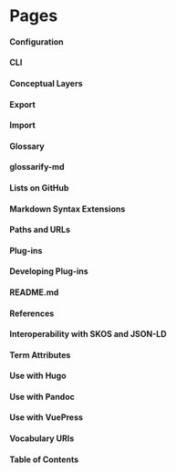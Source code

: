 # Pages

#### Configuration
<!--
uri: https://github.com/about-code/glossarify-md/tree/master/conf/README.md
aliases: config option, config options
-->

#### CLI
<!-- uri: https://github.com/about-code/glossarify-md/tree/master/doc/cli.md -->

#### Conceptual Layers
<!-- uri: https://github.com/about-code/glossarify-md/tree/master/docconceptual-layers.md -->

#### Export
<!--
uri: https://github.com/about-code/glossarify-md/tree/master/doc/export.md
aliases: exporting, exports
-->

#### Import
<!--
uri: https://github.com/about-code/glossarify-md/tree/master/doc/import.md
aliases: importing, imports
-->

#### Glossary
<!-- uri: https://github.com/about-code/glossarify-md/tree/master/doc/glossary.md -->

#### glossarify-md
<!-- uri: https://github.com/about-code/glossarify-md -->

#### Lists on GitHub
<!-- uri: https://github.com/about-code/glossarify-md/tree/master/doc/lists-on-github.md -->

#### Markdown Syntax Extensions
<!--
uri: https://github.com/about-code/glossarify-md/tree/master/doc/markdown-syntax-extensions.md
aliases: Markdown syntax extensions
-->

#### Paths and URLs

<!-- uri: https://github.com/about-code/glossarify-md/tree/master/doc/paths-and-urls.md -->

#### Plug-ins
<!--
uri: https://github.com/about-code/glossarify-md/tree/master/doc/plugins.md
aliases: Installing Plug-ins, installing and configuring a plug-in, install a syntax plug-in
-->

#### Developing Plug-ins
<!--
uri: https://github.com/about-code/glossarify-md/tree/master/doc/plugins-dev.md
aliases: Writing a Plug-in
-->

#### README.md
<!-- uri: https://github.com/about-code/glossarify-md/tree/master/README.md -->

#### References
<!-- uri: https://github.com/about-code/glossarify-md/tree/master/doc/references.md -->

#### Interoperability with SKOS and JSON-LD
<!--
uri: https://github.com/about-code/glossarify-md/tree/master/doc/skos-interop.md
aliases: SKOS interoperability
-->

#### Term Attributes
<!-- uri: https://github.com/about-code/glossarify-md/tree/master/doc/term-attributes.md -->

#### Use with Hugo
<!-- uri: https://github.com/about-code/glossarify-md/tree/master/doc/use-with-hugo.md -->

#### Use with Pandoc
<!-- uri: https://github.com/about-code/glossarify-md/tree/master/doc/use-with-pandoc.md -->

#### Use with VuePress
<!-- uri: https://github.com/about-code/glossarify-md/tree/master/doc/use-with-vuepress.md -->

#### Vocabulary URIs
<!--
uri: https://github.com/about-code/glossarify-md/tree/master/doc/vocabulary-uris.md
aliases: URIs as Identifiers for Definitions of Meaning
-->

#### Table of Contents
<!-- uri: https://github.com/about-code/glossarify-md/tree/master/doc/README.md -->